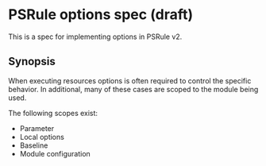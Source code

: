 # PSRule options spec (draft)

This is a spec for implementing options in PSRule v2.

## Synopsis

When executing resources options is often required to control the specific behavior.
In additional, many of these cases are scoped to the module being used.

The following scopes exist:

- Parameter
- Local options
- Baseline
- Module configuration
